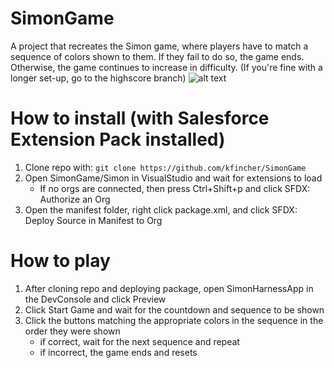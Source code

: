 # SimonGame
A project that recreates the Simon game, where players have to match a sequence of colors shown to them. If they fail to do so, the game ends. Otherwise, the game continues to increase in difficulty. (If you're fine with a longer set-up, go to the highscore branch)
![alt text](https://i.imgur.com/KyhtEv7.png)
# How to install (with Salesforce Extension Pack installed)
1. Clone repo with: `git clone https://github.com/kfincher/SimonGame`
2. Open SimonGame/Simon in VisualStudio and wait for extensions to load
      - If no orgs are connected, then press Ctrl+Shift+p and click SFDX: Authorize an Org
3. Open the manifest folder, right click package.xml, and click SFDX: Deploy Source in Manifest to Org

# How to play
1. After cloning repo and deploying package, open SimonHarnessApp in the DevConsole and click Preview
2. Click Start Game and wait for the countdown and sequence to be shown
3. Click the buttons matching the appropriate colors in the sequence in the order they were shown
      - if correct, wait for the next sequence and repeat
      - if incorrect, the game ends and resets
